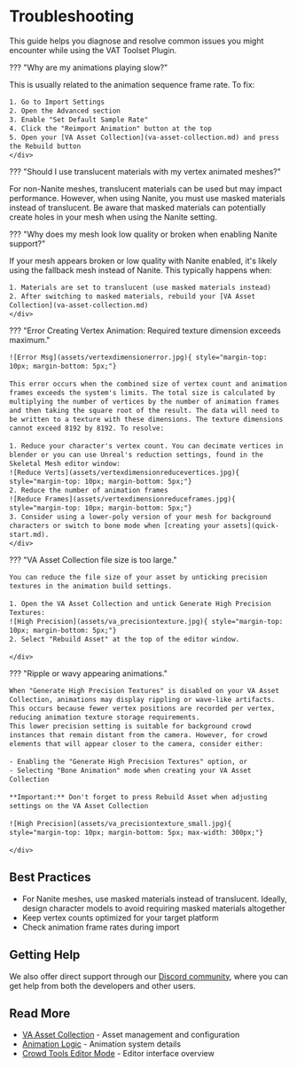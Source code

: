 # Troubleshooting

This guide helps you diagnose and resolve common issues you might encounter while using the VAT Toolset Plugin.

??? "Why are my animations playing slow?"
    <div class="md-typeset__answer">
    This is usually related to the animation sequence frame rate. To fix:

    1. Go to Import Settings
    2. Open the Advanced section
    3. Enable "Set Default Sample Rate"
    4. Click the "Reimport Animation" button at the top
    5. Open your [VA Asset Collection](va-asset-collection.md) and press the Rebuild button
    </div>

??? "Should I use translucent materials with my vertex animated meshes?"
    <div class="md-typeset__answer">
    For non-Nanite meshes, translucent materials can be used but may impact performance. However, when using Nanite, you must use masked materials instead of translucent. Be aware that masked materials can potentially create holes in your mesh when using the Nanite setting.
    </div>

??? "Why does my mesh look low quality or broken when enabling Nanite support?"
    <div class="md-typeset__answer">
    If your mesh appears broken or low quality with Nanite enabled, it's likely using the fallback mesh instead of Nanite. This typically happens when:

    1. Materials are set to translucent (use masked materials instead)
    2. After switching to masked materials, rebuild your [VA Asset Collection](va-asset-collection.md)
    </div>

??? "Error Creating Vertex Animation: Required texture dimension exceeds maximum."
    <div class="md-typeset__answer">

    ![Error Msg](assets/vertexdimensionerror.jpg){ style="margin-top: 10px; margin-bottom: 5px;"}

    This error occurs when the combined size of vertex count and animation frames exceeds the system's limits. The total size is calculated by multiplying the number of vertices by the number of animation frames and then taking the square root of the result. The data will need to be written to a texture with these dimensions. The texture dimensions cannot exceed 8192 by 8192. To resolve:

    1. Reduce your character's vertex count. You can decimate vertices in blender or you can use Unreal's reduction settings, found in the Skeletal Mesh editor window:
    ![Reduce Verts](assets/vertexdimensionreducevertices.jpg){ style="margin-top: 10px; margin-bottom: 5px;"}
    2. Reduce the number of animation frames
    ![Reduce Frames](assets/vertexdimensionreduceframes.jpg){ style="margin-top: 10px; margin-bottom: 5px;"}
    3. Consider using a lower-poly version of your mesh for background characters or switch to bone mode when [creating your assets](quick-start.md).
    </div>

??? "VA Asset Collection file size is too large."
    <div class="md-typeset__answer">

    You can reduce the file size of your asset by unticking precision textures in the animation build settings.

    1. Open the VA Asset Collection and untick Generate High Precision Textures:
    ![High Precision](assets/va_precisiontexture.jpg){ style="margin-top: 10px; margin-bottom: 5px;"}
    2. Select "Rebuild Asset" at the top of the editor window.

    </div>

??? "Ripple or wavy appearing animations."
    <div class="md-typeset__answer">

    When "Generate High Precision Textures" is disabled on your VA Asset Collection, animations may display rippling or wave-like artifacts. This occurs because fewer vertex positions are recorded per vertex, reducing animation texture storage requirements.
    This lower precision setting is suitable for background crowd instances that remain distant from the camera. However, for crowd elements that will appear closer to the camera, consider either:

    - Enabling the "Generate High Precision Textures" option, or
    - Selecting "Bone Animation" mode when creating your VA Asset Collection

    **Important:** Don't forget to press Rebuild Asset when adjusting settings on the VA Asset Collection

    ![High Precision](assets/va_precisiontexture_small.jpg){ style="margin-top: 10px; margin-bottom: 5px; max-width: 300px;"}

    </div>

## Best Practices

- For Nanite meshes, use masked materials instead of translucent. Ideally, design character models to avoid requiring masked materials altogether
- Keep vertex counts optimized for your target platform
- Check animation frame rates during import

## Getting Help
We also offer direct support through our [Discord community](https://discord.gg/PFhpMCCAtc), where you can get help from both the developers and other users.

## Read More

- [VA Asset Collection](va-asset-collection.md) - Asset management and configuration
- [Animation Logic](animation-logic.md) - Animation system details
- [Crowd Tools Editor Mode](crowd-tools-editor-mode.md) - Editor interface overview
